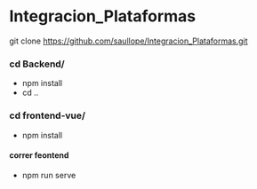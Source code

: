# Integracion_Plataformas

git clone https://github.com/saullope/Integracion_Plataformas.git

### cd Backend/
- npm install
- cd  ..
### cd frontend-vue/
- npm install
#### correr feontend
- npm run serve

